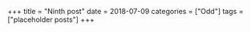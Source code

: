 +++
title = "Ninth post"
date = 2018-07-09
categories = ["Odd"]
tags = ["placeholder posts"]
+++

<!-- more -->
